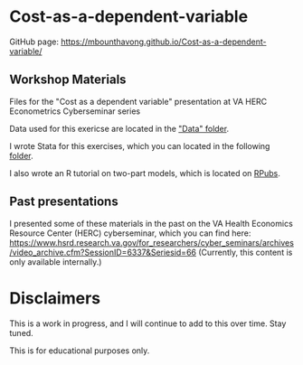 # Cost-as-a-dependent-variable
GitHub page: https://mbounthavong.github.io/Cost-as-a-dependent-variable/

## Workshop Materials
Files for the "Cost as a dependent variable" presentation at VA HERC Econometrics Cyberseminar series

Data used for this exericse are located in the ["Data" folder](https://github.com/mbounthavong/Cost-as-a-dependent-variable/tree/main/Data).

I wrote Stata for this exercises, which you can located in the following [folder](https://github.com/mbounthavong/Cost-as-a-dependent-variable/tree/main/Stata%20Do%20file). 

I also wrote an R tutorial on two-part models, which is located on [RPubs](https://rpubs.com/mbounthavong/two-part-model-in-r).

## Past presentations
I presented some of these materials in the past on the VA Health Economics Resource Center (HERC) cyberseminar, which you can find here: 
https://www.hsrd.research.va.gov/for_researchers/cyber_seminars/archives/video_archive.cfm?SessionID=6337&Seriesid=66
(Currently, this content is only available internally.)


# Disclaimers
This is a work in progress, and I will continue to add to this over time. Stay tuned. 

This is for educational purposes only. 
